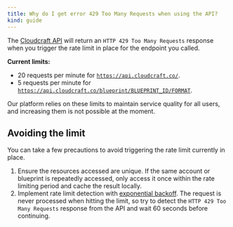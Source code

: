 ```yaml
---
title: Why do I get error 429 Too Many Requests when using the API?
kind: guide
---
```


The [Cloudcraft API](https://developers.cloudcraft.co/) will return an <code>HTTP 429 Too Many Requests</code> response when you trigger the rate limit in place for the endpoint you called.

**Current limits:**

- 20 requests per minute for <code>https://api.cloudcraft.co/</code>.
- 5 requests per minute for <code>https://api.cloudcraft.co/blueprint/BLUEPRINT_ID/FORMAT</code>.

Our platform relies on these limits to maintain service quality for all users, and increasing them is not possible at the moment.

## Avoiding the limit

You can take a few precautions to avoid triggering the rate limit currently in place.

1. Ensure the resources accessed are unique. If the same account or blueprint is repeatedly accessed, only access it once within the rate limiting period and cache the result locally.
2. Implement rate limit detection with [exponential backoff](https://docs.aws.amazon.com/general/latest/gr/api-retries.html). The request is never processed when hitting the limit, so try to detect the <code>HTTP 429 Too Many Requests</code> response from the API and wait 60 seconds before continuing.
